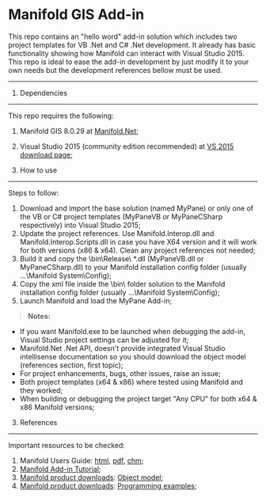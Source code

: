 Manifold GIS Add-in
===================

This repo contains an "hello word" add-in solution which includes two project templates for VB .Net and C# .Net development.
It already has basic functionality showing how Manifold can interact with Visual Studio 2015.
This repo is ideal to ease the add-in development by just modify it to your own needs but the development references bellow must be used.

----------

1. Dependencies
-------------

This repo requires the following:
 1. Manifold GIS 8.0.29 at <a href="http://www.manifold.net" target="_blank">Manifold.Net</a>;
 2. Visual Studio 2015 (community edition recommended) at <a href="https://www.visualstudio.com/en-us/products/visual-studio-community-vs.aspx" target="_blank">VS 2015 download page</a>;

2. How to use
-------------
Steps to follow:
 1. Download and import the base solution (named MyPane) or only one of the VB or C# project templates (MyPaneVB or MyPaneCSharp respectively) into Visual Studio 2015;
 2. Update the project references. Use Manifold.Interop.dll and Manifold.Interop.Scripts.dll in case you have X64 version and it will work for both versions (x86 & x64). Clean any project references not needed;
 3. Build it and copy the \bin\Release\ *.dll  (MyPaneVB.dll or MyPaneCSharp.dll) to your Manifold installation config folder (usually ...\Manifold System\Config);
 4. Copy the xml file inside the \bin\ folder solution to the Manifold installation config folder (usually ...\Manifold System\Config);
 5. Launch Manifold and load the MyPane Add-in;

> **Notes:**
* If you want Manifold.exe to be launched when debugging the add-in, Visual Studio project settings can be adjusted for it;
* Manifold.Net .Net API, doesn't provide integrated Visual Studio intellisense documentation so you should download the object model (references section, first topic);
* For project enhancements, bugs, other issues, raise an issue;
* Both project templates (x64 & x86) where tested using Manifold and they worked;
* When building or debugging the project target "Any CPU" for both x64 & x86 Manifold versions;

3. References
-------------

Important resources to be checked:
 1. Manifold Users Guide: <a href="http://www.georeference.org/doc/manifold.htm" target="_blank">html</a>, <a href="http://georeference.org/downloads/Manifold8.pdf" target="_blank">pdf</a>, <a href="http://www.georeference.org/downloads/manifold.chm" target="_blank">chm</a>;
 2. <a href="http://www.georeference.org/doc/manifold.htm#add_ins.htm" target="_blank">Manifold Add-in Tutorial</a>;
 3. <a href="http://www.manifold.net/updates/downloads.shtml" target="_blank">Manifold product downloads</a>: <a href="http://www.manifoldsoftwarelimited.info/updates/object-model-8.zip" target="_blank">Object model</a>;
 4.  <a href="http://www.manifold.net/updates/downloads.shtml" target="_blank">Manifold product downloads</a>: <a href="http://www.manifold.net/tech/prog_examples.shtml" target="_blank">Programming examples</a>;